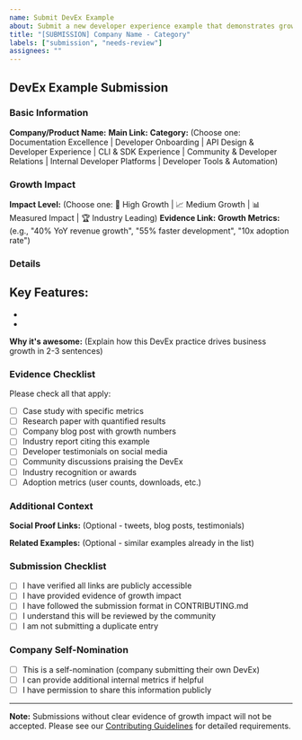 ```yaml
---
name: Submit DevEx Example
about: Submit a new developer experience example that demonstrates growth impact
title: "[SUBMISSION] Company Name - Category"
labels: ["submission", "needs-review"]
assignees: ""
---
```


## DevEx Example Submission

### Basic Information
**Company/Product Name:** 
**Main Link:** 
**Category:** (Choose one: Documentation Excellence | Developer Onboarding | API Design & Developer Experience | CLI & SDK Experience | Community & Developer Relations | Internal Developer Platforms | Developer Tools & Automation)

### Growth Impact
**Impact Level:** (Choose one: 🚀 High Growth | 📈 Medium Growth | 📊 Measured Impact | 🏆 Industry Leading)
**Evidence Link:** 
**Growth Metrics:** (e.g., "40% YoY revenue growth", "55% faster development", "10x adoption rate")

### Details
**Key Features:**
- 
- 
- 

**Why it's awesome:** 
(Explain how this DevEx practice drives business growth in 2-3 sentences)

### Evidence Checklist
Please check all that apply:
- [ ] Case study with specific metrics
- [ ] Research paper with quantified results
- [ ] Company blog post with growth numbers
- [ ] Industry report citing this example
- [ ] Developer testimonials on social media
- [ ] Community discussions praising the DevEx
- [ ] Industry recognition or awards
- [ ] Adoption metrics (user counts, downloads, etc.)

### Additional Context
**Social Proof Links:** (Optional - tweets, blog posts, testimonials)


**Related Examples:** (Optional - similar examples already in the list)


### Submission Checklist
- [ ] I have verified all links are publicly accessible
- [ ] I have provided evidence of growth impact
- [ ] I have followed the submission format in CONTRIBUTING.md
- [ ] I understand this will be reviewed by the community
- [ ] I am not submitting a duplicate entry

### Company Self-Nomination
- [ ] This is a self-nomination (company submitting their own DevEx)
- [ ] I can provide additional internal metrics if helpful
- [ ] I have permission to share this information publicly

---
**Note:** Submissions without clear evidence of growth impact will not be accepted. Please see our [Contributing Guidelines](../../CONTRIBUTING.md) for detailed requirements.
